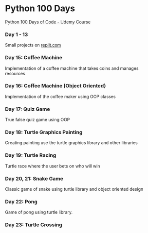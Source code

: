 # Python 100 Days
[Python 100 Days of Code - Udemy Course](https://www.udemy.com/course/100-days-of-code/)

### Day 1 - 13 
Small projects on [replit.com](https://replit.com/repls/folder/100-days)
### Day 15: Coffee Machine
Implementation of a coffee machine that takes coins and manages resources
### Day 16: Coffee Machine (Object Oriented)
Implementation of the coffee maker using OOP classes
### Day 17: Quiz Game
True false quiz game using OOP
### Day 18: Turtle Graphics Painting
Creating painting use the turtle graphics library and other libraries
### Day 19: Turtle Racing
Turtle race where the user bets on who will win
### Day 20, 21: Snake Game
Classic game of snake using turtle library and object oriented design
### Day 22: Pong
Game of pong using turtle library.

### Day 23: Turtle Crossing 

